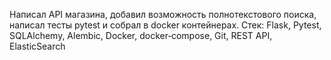 Написал API магазина, добавил возможность полнотекстового поиска, написал тесты pytest и собрал в docker контейнерах. 
Cтек: Flask, Pytest, SQLAlchemy, Alembic,
Docker, docker‑compose, Git, REST API, ElasticSearch
